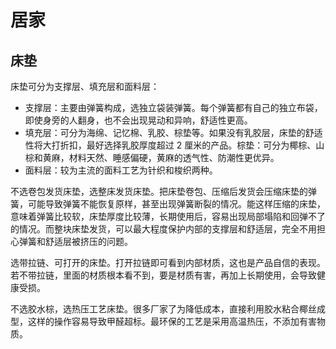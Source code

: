 # 居家

## 床垫

床垫可分为支撑层、填充层和面料层：

- 支撑层：主要由弹簧构成，选独立袋装弹簧。每个弹簧都有自己的独立布袋，即使身旁的人翻身，也不会出现晃动和异响，舒适性更高。
- 填充层：可分为海绵、记忆棉、乳胶、棕垫等。如果没有乳胶层，床垫的舒适性将大打折扣，最好选择乳胶厚度超过 2 厘米的产品。棕垫：可分为椰棕、山棕和黄麻，材料天然、睡感偏硬，黄麻的透气性、防潮性更优异。
- 面料层：较为主流的面料工艺为针织和梭织两种。

不选卷包发货床垫，选整床发货床垫。把床垫卷包、压缩后发货会压缩床垫的弹簧，可能导致弹簧不能恢复原样，甚至出现弹簧断裂的情况。能这样压缩的床垫，意味着弹簧比较软，床垫厚度比较薄，长期使用后，容易出现局部塌陷和回弹不了的情况。而整块床垫发货，可以最大程度保护内部的支撑层和舒适层，完全不用担心弹簧和舒适层被挤压的问题。

选带拉链、可打开的床垫。打开拉链即可看到内部材质，这也是产品自信的表现。若不带拉链，里面的材质根本看不到，要是材质有害，再加上长期使用，会导致健康受损。

不选胶水棕，选热压工艺床垫。很多厂家了为降低成本，直接利用胶水粘合椰丝成型，这样的操作容易导致甲醛超标。最环保的工艺是采用高温热压，不添加有害物质。
